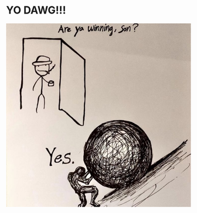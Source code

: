 # YO DAWG!!!
![sisyphus gif](https://github.com/sh1lezh/sh1lezh/blob/28017b817128f61684d273c6df30eaabddc1d252/sisyphus.jpeg)
